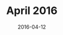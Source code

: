 ---
title:  "April 2016"
date:   2016-04-12
meetup_id: "230029439"
meetup_url: "https://www.meetup.com/CocoaHeads-Montreal/events/230029439/"
speakers:
  - name: "Naoufal Kadhom"
    title: "An Introduction to React Native"
    twitter: naoufal
    slides_url: "https://speakerdeck.com/naoufal/an-introduction-to-react-native"
  - name: "Aurore Jard"
    title: "Don't Lose Your Way Optimizing Maps Rendering"
    twitter: AuroreJard
    slides_url: "https://www.slideshare.net/AuroreJard/optimize-map-renderer"
---
